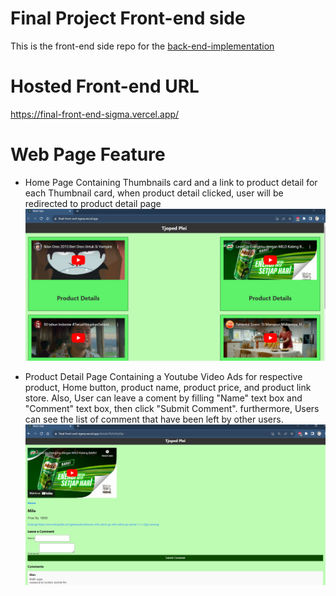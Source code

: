 # Final Project Front-end side

This is the front-end side repo for the [back-end-implementation](https://github.com/alanluthfi/Final-BackEnd)

# Hosted Front-end URL

https://final-front-end-sigma.vercel.app/

# Web Page Feature

- Home Page
  Containing Thumbnails card and a link to product detail for each Thumbnail card, when product detail clicked, user will be redirected to product detail page
  ![homepage](images/homepage.png)

- Product Detail Page
  Containing a Youtube Video Ads for respective product, Home button, product name, product price, and product link store. Also, User can leave a coment by filling "Name" text box and "Comment" text box, then click "Submit Comment". furthermore, Users can see the list of comment that have been left by other users.
  ![productdetailpage](images/productdetail.png)

